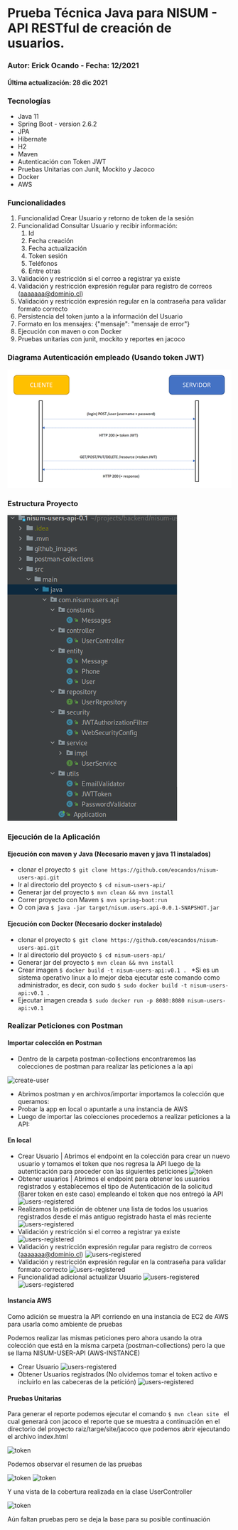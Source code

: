 # Prueba Técnica Java para NISUM - API RESTful de creación de usuarios.
### Autor: Erick Ocando - Fecha: 12/2021
#### Última actualización: 28 dic 2021

### Tecnologías

- Java 11
- Spring Boot - version 2.6.2
- JPA
- Hibernate
- H2
- Maven
- Autenticación con Token JWT
- Pruebas Unitarias con Junit, Mockito y Jacoco
- Docker
- AWS

### Funcionalidades

1. Funcionalidad Crear Usuario y retorno de token de la sesión
2. Funcionalidad Consultar Usuario y recibir información: 
   1. Id
   2. Fecha creación
   3. Fecha actualización
   4. Token sesión
   5. Teléfonos
   6. Entre otras
3. Validación y restricción si el correo a registrar ya existe
4. Validación y restricción expresión regular para registro de correos (aaaaaaa@dominio.cl)
5. Validación y restricción expresión regular en la contraseña para validar formato correcto
6. Persistencia del token junto a la información del Usuario
7. Formato en los mensajes: {"mensaje": "mensaje de error"}
8. Ejecución con maven o con Docker
9. Pruebas unitarias con junit, mockito y reportes en jacoco


### Diagrama Autenticación empleado (Usando token JWT)
![create-user](./github_images/jwt-diagram.png)

### Estructura Proyecto
![create-user](./github_images/project-struct.png)

### Ejecución de la Aplicación
#### Ejecución con maven y Java (Necesario maven y java 11 instalados) 

- clonar el proyecto ```$ git clone https://github.com/eocandos/nisum-users-api.git```
- Ir al directorio del proyecto
```$ cd nisum-users-api/ ``` 
- Generar jar del proyecto
```$ mvn clean && mvn install ```
- Correr proyecto con Maven ```$ mvn spring-boot:run  ```
- O con java ```$ java -jar target/nisum.users.api-0.0.1-SNAPSHOT.jar ```

#### Ejecución con Docker (Necesario docker instalado)

- clonar el proyecto ```$ git clone https://github.com/eocandos/nisum-users-api.git ```
- Ir al directorio del proyecto
  ```$ cd nisum-users-api/ ```
- Generar jar del proyecto ```$ mvn clean && mvn install ```
- Crear imagen ```$ docker build -t nisum-users-api:v0.1 . ``` *Si es un sistema operativo linux a lo mejor deba 
ejecutar este comando como administrador, es decir, con sudo ```$ sudo docker build -t nisum-users-api:v0.1 .```
- Ejecutar imagen creada  ```$ sudo docker run -p 8080:8080 nisum-users-api:v0.1 ``` 

### Realizar Peticiones con Postman

#### Importar colección en Postman

- Dentro de la carpeta postman-collections encontraremos las colecciones de postman para realizar las peticiones a la api

![create-user](./github_images/folder-postman.png)
- Abrimos postman y en archivos/importar importamos la colección que queramos: 
- Probar la app en local o apuntarle a una instancia de AWS
- Luego de importar las colecciones procedemos a realizar peticiones a la API:

#### En local

- Crear Usuario | Abrimos el endpoint en la colección para crear un nuevo usuario y 
tomamos el token que nos regresa la API luego de la autenticación para proceder con las siguientes peticiones
![token](./github_images/create-user-local.png)
- Obtener usuarios | Abrimos el endpoint para obtener los usuarios registrados y establecemos el tipo de Autenticación de la solicitud (Barer token en este caso) empleando el token que nos entregó la API
![users-registered](./github_images/set-token-get-user.png)
- Realizamos la petición de obtener una lista de todos los usuarios registrados desde el más antiguo registrado hasta el más reciente
![users-registered](./github_images/get-users.png)
- Validación y restricción si el correo a registrar ya existe
![users-registered](./github_images/emai-exist.png)
- Validación y restricción expresión regular para registro de correos (aaaaaaa@dominio.cl)
![users-registered](./github_images/invalid-email.png)
- Validación y restricción expresión regular en la contraseña para validar formato correcto
![users-registered](./github_images/invalid-password.png)
- Funcionalidad adicional actualizar Usuario
![users-registered](./github_images/update-user.png)
![users-registered](./github_images/get-after-edition.png)

#### Instancia AWS

Como adición se muestra la API corriendo en una instancia de EC2 de AWS para usarla como ambiente de pruebas

Podemos realizar las mismas peticiones pero ahora usando la otra colección que está en la misma carpeta (postman-collections) pero la que se llama NISUM-USER-API (AWS-INSTANCE)
- Crear Usuario
![users-registered](./github_images/create-user-remote.png)
- Obtener Usuarios registrados (No olvidemos tomar el token activo e incluirlo en las cabeceras de la petición)
![users-registered](./github_images/get-users-remote.png)

#### Pruebas Unitarias

Para generar el reporte podemos ejecutar el comando ```$ mvn clean site ``` el cual generará con jacoco el reporte que
se muestra a continuación en el directorio del proyecto raiz/targe/site/jacoco que podemos abrir ejecutando el archivo
index.html

![token](./github_images/jacoco-report-folder.png)

Podemos observar el resumen de las pruebas

![token](./github_images/jacoco-report-summary.png)
![token](./github_images/jacoco-report-user-service-summary.png)

Y una vista de la cobertura realizada en la clase UserController

![token](./github_images/jacoco-report-user-controller-coberture.png)

Aún faltan pruebas pero se deja la base para su posible continuación

